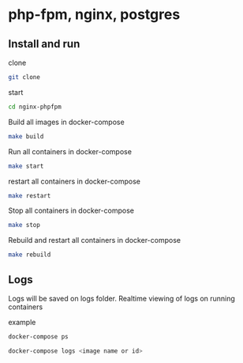 # php-fpm, nginx, postgres

## Install and run

clone
```sh
git clone 
```

start

```sh
cd nginx-phpfpm
```


Build all images in docker-compose
```sh
make build
```

Run all containers in docker-compose
```sh
make start
```

restart all containers in docker-compose
```sh
make restart
```


Stop all containers in docker-compose
```sh
make stop
```


Rebuild and restart all containers in docker-compose
```sh
make rebuild
```

## Logs

Logs will be saved on logs folder.
Realtime viewing of logs on running containers

example
```sh
docker-compose ps
```

```sh
docker-compose logs <image name or id>
```


